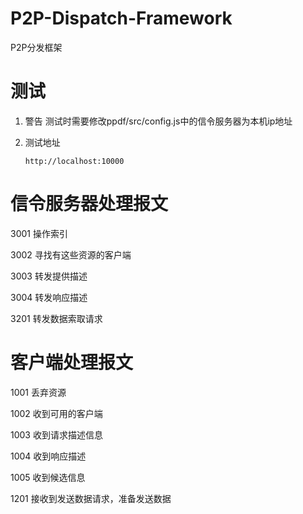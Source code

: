 # P2P-Dispatch-Framework
P2P分发框架

# 测试
1.  警告
测试时需要修改ppdf/src/config.js中的信令服务器为本机ip地址

2.  测试地址

        http://localhost:10000

# 信令服务器处理报文
3001 操作索引

3002 寻找有这些资源的客户端

3003 转发提供描述

3004 转发响应描述

3201 转发数据索取请求

# 客户端处理报文
1001 丢弃资源

1002 收到可用的客户端

1003 收到请求描述信息

1004 收到响应描述

1005 收到候选信息

1201 接收到发送数据请求，准备发送数据